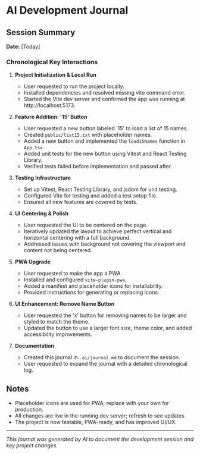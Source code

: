 # AI Development Journal

## Session Summary

**Date:** [Today]

### Chronological Key Interactions

1. **Project Initialization & Local Run**
   - User requested to run the project locally.
   - Installed dependencies and resolved missing vite command error.
   - Started the Vite dev server and confirmed the app was running at http://localhost:5173.

2. **Feature Addition: '15' Button**
   - User requested a new button labeled '15' to load a list of 15 names.
   - Created `public/list15.txt` with placeholder names.
   - Added a new button and implemented the `load15Names` function in `App.tsx`.
   - Added unit tests for the new button using Vitest and React Testing Library.
   - Verified tests failed before implementation and passed after.

3. **Testing Infrastructure**
   - Set up Vitest, React Testing Library, and jsdom for unit testing.
   - Configured Vite for testing and added a test setup file.
   - Ensured all new features are covered by tests.

4. **UI Centering & Polish**
   - User requested the UI to be centered on the page.
   - Iteratively updated the layout to achieve perfect vertical and horizontal centering with a full background.
   - Addressed issues with background not covering the viewport and content not being centered.

5. **PWA Upgrade**
   - User requested to make the app a PWA.
   - Installed and configured `vite-plugin-pwa`.
   - Added a manifest and placeholder icons for installability.
   - Provided instructions for generating or replacing icons.

6. **UI Enhancement: Remove Name Button**
   - User requested the 'x' button for removing names to be larger and styled to match the theme.
   - Updated the button to use a larger font size, theme color, and added accessibility improvements.

7. **Documentation**
   - Created this journal in `.ai/journal.md` to document the session.
   - User requested to expand the journal with a detailed chronological log.

## Notes
- Placeholder icons are used for PWA; replace with your own for production.
- All changes are live in the running dev server; refresh to see updates.
- The project is now testable, PWA-ready, and has improved UI/UX.

---

*This journal was generated by AI to document the development session and key project changes.* 